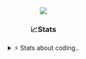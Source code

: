 <div align="center">
  
<p align="center">
  <img src="https://lanyard.cnrad.dev/api/1018290650602553364" />
</p>

### 📈Stats
<details>
    <summary> ⚡ Stats about coding.. </> </summary>
    <br/>

<!--START_SECTION:waka-->
![Code Time](http://img.shields.io/badge/Code%20Time-143%20hrs%2043%20mins-blue)

![Profile Views](http://img.shields.io/badge/Profile%20Views-9-blue)

**🐱 My GitHub Data** 

> 📦 1.2 MB Used in GitHub's Storage 
 > 
> 💼 Opted to Hire
 > 
> 📜 5 Public Repositories 
 > 
> 🔑 19 Private Repositories 
 > 
**I'm an Early 🐤** 

```text
🌞 Morning                27 commits          ██░░░░░░░░░░░░░░░░░░░░░░░   06.85 % 
🌆 Daytime                187 commits         ████████████░░░░░░░░░░░░░   47.46 % 
🌃 Evening                137 commits         █████████░░░░░░░░░░░░░░░░   34.77 % 
🌙 Night                  43 commits          ███░░░░░░░░░░░░░░░░░░░░░░   10.91 % 
```
📅 **I'm Most Productive on Sunday** 

```text
Monday                   23 commits          █░░░░░░░░░░░░░░░░░░░░░░░░   05.84 % 
Tuesday                  48 commits          ███░░░░░░░░░░░░░░░░░░░░░░   12.18 % 
Wednesday                51 commits          ███░░░░░░░░░░░░░░░░░░░░░░   12.94 % 
Thursday                 62 commits          ████░░░░░░░░░░░░░░░░░░░░░   15.74 % 
Friday                   54 commits          ███░░░░░░░░░░░░░░░░░░░░░░   13.71 % 
Saturday                 69 commits          ████░░░░░░░░░░░░░░░░░░░░░   17.51 % 
Sunday                   87 commits          ██████░░░░░░░░░░░░░░░░░░░   22.08 % 
```


📊 **This Week I Spent My Time On** 

```text
🕑︎ Time Zone: Europe/Berlin

💬 Programming Languages: 
Lua                      11 hrs 20 mins      █████████████░░░░░░░░░░░░   53.26 % 
Bash                     4 hrs 25 mins       █████░░░░░░░░░░░░░░░░░░░░   20.80 % 
JavaScript               1 hr 53 mins        ██░░░░░░░░░░░░░░░░░░░░░░░   08.86 % 
Other                    1 hr 30 mins        ██░░░░░░░░░░░░░░░░░░░░░░░   07.07 % 
Text                     43 mins             █░░░░░░░░░░░░░░░░░░░░░░░░   03.40 % 

🔥 Editors: 
VS Code                  21 hrs 16 mins      █████████████████████████   100.00 % 

🐱‍💻 Projects: 
[gamemode]               13 hrs 27 mins      ████████████████░░░░░░░░░   63.25 % 
backend-related          4 hrs 11 mins       █████░░░░░░░░░░░░░░░░░░░░   19.68 % 
banner                   1 hr 2 mins         █░░░░░░░░░░░░░░░░░░░░░░░░   04.87 % 
neohost                  55 mins             █░░░░░░░░░░░░░░░░░░░░░░░░   04.34 % 
Unknown Project          30 mins             █░░░░░░░░░░░░░░░░░░░░░░░░   02.40 % 

💻 Operating System: 
Windows                  21 hrs 16 mins      █████████████████████████   100.00 % 
```

**I Mostly Code in JavaScript** 

```text
JavaScript               8 repos             █████████░░░░░░░░░░░░░░░░   34.78 % 
Lua                      6 repos             ███████░░░░░░░░░░░░░░░░░░   26.09 % 
Python                   3 repos             ███░░░░░░░░░░░░░░░░░░░░░░   13.04 % 
TypeScript               2 repos             ██░░░░░░░░░░░░░░░░░░░░░░░   08.70 % 
HTML                     1 repo              █░░░░░░░░░░░░░░░░░░░░░░░░   04.35 % 
```




 Last Updated on 29/01/2025 05:17:48 UTC
<!--END_SECTION:waka-->
</details>
